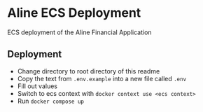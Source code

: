 # Aline ECS Deployment

ECS deployment of the Aline Financial Application

## Deployment

- Change directory to root directory of this readme
- Copy the text from `.env.example` into a new file called `.env`
- Fill out values
- Switch to ecs context with `docker context use <ecs context>`
- Run `docker compose up`
